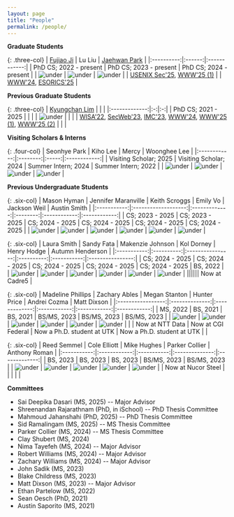 ```yaml
---
layout: page
title: "People"
permalink: /people/
---
```

**Graduate Students**

{: .three-col}
| [Fujiao Ji](https://fujiaoji.github.io/) | Lu Liu | [Jaehwan Park](https://sites.google.com/view/jaehwanpark/home) |
|:----------:|:------:|:------------:|
| PhD CS; 2022 - present | PhD CS; 2023 - present | PhD CS; 2024 - present |
| ![under](../assets/images/fujiao-ji.png) | ![under](../assets/images/lu-liu.jpg) | ![under](../assets/images/jaehwan.png) |
| <span class="publication-list">[USENIX Sec'25](https://arxiv.org/pdf/2405.19598), [WWW'25 (1)](https://dl.acm.org/doi/10.1145/3696410.3714710)</span> | | [WWW'24](https://doowon.github.io/assets/papers/2024/lim_phishing_www24.pdf), [ESORICS'25](https://doowon.github.io/assets/papers/2025/park_esorics25.pdf) |

**Previous Graduate Students**

{: .three-col}
| [Kyungchan Lim](https://kyungchanlim.github.io/) | | |
|:-------------:|:-:|:-:|
| PhD CS; 2021 - 2025 | | |
| ![under](../assets/images/kyungchan.png) | | |
| <span class="publication-list">[WISA'22](https://doowon.github.io/assets/papers/2022/lim_wisa22.pdf), [SecWeb'23](https://doowon.github.io/assets/papers/2023/lim_password23.pdf), [IMC'23](https://dl.acm.org/doi/abs/10.1145/3618257.3624804), [WWW'24](https://doowon.github.io/assets/papers/2024/lim_phishing_www24.pdf), [WWW'25 (1)](https://doowon.github.io/assets/papers/2025/lim_phishing_www25_1.pdf), [WWW'25 (2)](https://doowon.github.io/assets/papers/2025/lim_phishing_www25_2.pdf)</span> | | |

**Visiting Scholars & Interns**  

{: .four-col}
| Seonhye Park | Kiho Lee | Mercy | Woonghee Lee |
|:------------:|:--------:|:-----:|:------------:|
| Visiting Scholar; 2025 | Visiting Scholar; 2024 | Summer Intern; 2024 | Summer Intern; 2022 |
| ![under](../assets/images/seonhye.jpeg) | ![under](../assets/hacker.png) | ![under](../assets/images/mercy.jpg) | ![under](../assets/hacker.png) |

**Previous Undergraduate Students**

{: .six-col}
| Mason Hyman | Jennifer Maranville | Keith Scroggs | Emily Vo | Jackson Weil | Austin Smith |
|:-----------:|:-------------------:|:-------------:|:--------:|:------------:|:------------:|
| CS; 2023 - 2025 | CS; 2023 - 2025 | CS; 2024 - 2025 | CS; 2024 - 2025 | CS; 2024 - 2025 | CS; 2024 - 2025 |
| ![under](../assets/hacker.png) | ![under](../assets/images/jen.jpg) | ![under](../assets/images/keith.jpg) | ![under](../assets/images/emily.jpeg) | ![under](../assets/images/jackson.jpg) | ![under](../assets/images/austin.jpg) |

{: .six-col}
| Laura Smith | Sandy Fata | Makenzie Johnson | Kol Dorney | Henry Hodge | Autumn Henderson |
|:-----------:|:----------:|:----------------:|:----------:|:-----------:|:----------------:|
| CS; 2024 - 2025 | CS; 2024 - 2025 | CS; 2024 - 2025 | CS; 2024 - 2025 | CS; 2024 - 2025 | BS, 2022 |
| ![under](../assets/images/laura.jpg) | ![under](../assets/images/sandy.jpg) | ![under](../assets/images/makenzie.jpg) | ![under](../assets/images/kol.jpg) | ![under](../assets/images/henry.jpg) | ![under](../assets/hacker.png) |
|||||| Now at Cadre5 |

{: .six-col}
| Madeline Phillips | Zachary Ables | Megan Stanton | Hunter Price | Andrei Cozma | Matt Dixson |
|:-----------------:|:--------------:|:-------------:|:------------:|:------------:|:------------:|
| MS, 2022 | BS, 2021 | BS, 2021 | BS/MS, 2023 | BS/MS, 2023 | BS/MS, 2023 |
| ![under](../assets/hacker.png) | ![under](../assets/hacker.png) | ![under](../assets/hacker.png) | ![under](../assets/hacker.png) | ![under](../assets/hacker.png) | ![under](../assets/hacker.png) |
| | Now at NTT Data | Now at CGI Federal | Now a Ph.D. student at UTK | Now a Ph.D. student at UTK | |

{: .six-col}
| Reed Semmel | Cole Elliott | Mike Hughes | Parker Collier | Anthony Roman |
|:-----------:|:------------:|:-----------:|:--------------:|:-------------:|
| BS, 2023 | BS, 2023 | BS, 2023 | BS/MS, 2023 | BS/MS, 2023 |
| ![under](../assets/hacker.png) | ![under](../assets/hacker.png) | ![under](../assets/hacker.png) | ![under](../assets/hacker.png) | ![under](../assets/hacker.png) |
| Now at Nucor Steel | | | | |

**Committees**
- Sai Deepika Dasari (MS, 2025) -- Major Advisor
- Shreenandan Rajarathnam (PhD, in iSchool) -- PhD Thesis Committee
- Mahmoud Jahanshahi (PhD, 2025) -- PhD Thesis Committee
- Sid Ramalingam (MS, 2025) -- MS Thesis Committee
- Parker Collier (MS, 2024) -- MS Thesis Committee
- Clay Shubert (MS, 2024) 
- Nima Tayefeh (MS, 2024) -- Major Advisor
- Robert Williams (MS, 2024) -- Major Advisor
- Zachary Williams (MS, 2024) -- Major Advisor
- John Sadik (MS, 2023)
- Blake Childress (MS, 2023)
- Matt Dixson (MS, 2023) -- Major Advisor
- Ethan Partelow (MS, 2022)
- Sean Oesch (PhD, 2021)
- Austin Saporito (MS, 2021)
